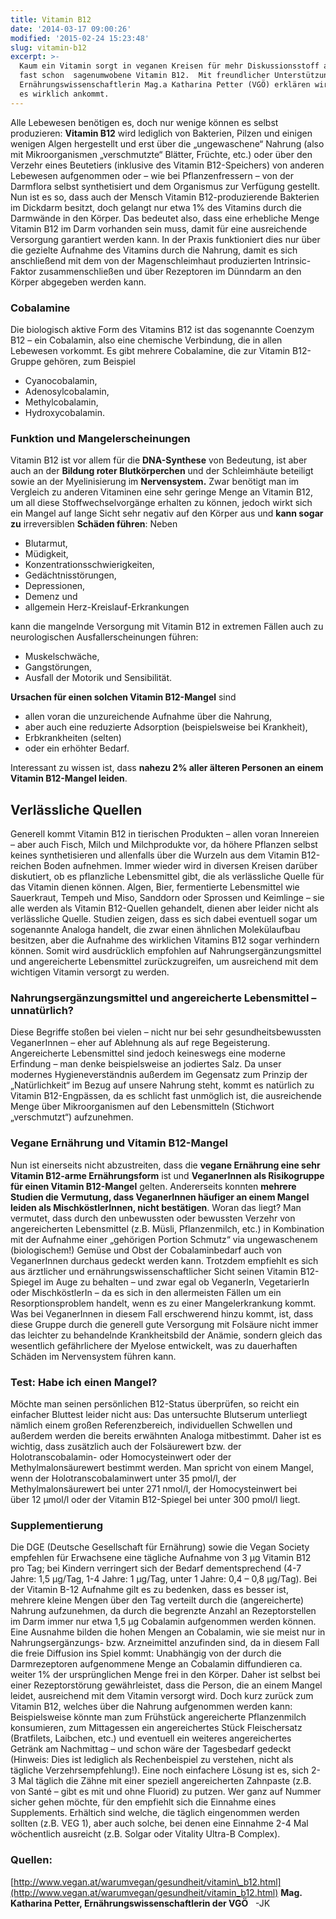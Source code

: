 ```yaml
---
title: Vitamin B12
date: '2014-03-17 09:00:26'
modified: '2015-02-24 15:23:48'
slug: vitamin-b12
excerpt: >-
  Kaum ein Vitamin sorgt in veganen Kreisen für mehr Diskussionsstoff als das
  fast schon  sagenumwobene Vitamin B12.  Mit freundlicher Unterstützung von
  Ernährungswissenschaftlerin Mag.a Katharina Petter (VGÖ) erklären wir, worauf
  es wirklich ankommt.
---
```


Alle Lebewesen benötigen es, doch nur wenige können es selbst produzieren: **Vitamin B12** wird lediglich von Bakterien, Pilzen und einigen wenigen Algen hergestellt und erst über die „ungewaschene“ Nahrung (also mit Mikroorganismen „verschmutzte“ Blätter, Früchte, etc.) oder über den Verzehr eines Beutetiers (inklusive des Vitamin B12-Speichers) von anderen Lebewesen aufgenommen oder – wie bei Pflanzenfressern – von der Darmflora selbst synthetisiert und dem Organismus zur Verfügung gestellt. Nun ist es so, dass auch der Mensch Vitamin B12-produzierende Bakterien im Dickdarm besitzt, doch gelangt nur etwa 1% des Vitamins durch die Darmwände in den Körper. Das bedeutet also, dass eine erhebliche Menge Vitamin B12 im Darm vorhanden sein muss, damit für eine ausreichende Versorgung garantiert werden kann. In der Praxis funktioniert dies nur über die gezielte Aufnahme des Vitamins durch die Nahrung, damit es sich anschließend mit dem von der Magenschleimhaut produzierten Intrinsic-Faktor zusammenschließen und über Rezeptoren im Dünndarm an den Körper abgegeben werden kann.

### Cobalamine

Die biologisch aktive Form des Vitamins B12 ist das sogenannte Coenzym B12 – ein Cobalamin, also eine chemische Verbindung, die in allen Lebewesen vorkommt. Es gibt mehrere Cobalamine, die zur Vitamin B12-Gruppe gehören, zum Beispiel

*   Cyanocobalamin,
*   Adenosylcobalamin,
*   Methylcobalamin,
*   Hydroxycobalamin.

### Funktion und Mangelerscheinungen

Vitamin B12 ist vor allem für die **DNA-Synthese** von Bedeutung, ist aber auch an der **Bildung roter Blutkörperchen** und der Schleimhäute beteiligt sowie an der Myelinisierung im **Nervensystem.** Zwar benötigt man im Vergleich zu anderen Vitaminen eine sehr geringe Menge an Vitamin B12, um all diese Stoffwechselvorgänge erhalten zu können, jedoch wirkt sich ein Mangel auf lange Sicht sehr negativ auf den Körper aus und **kann sogar zu** irreversiblen **Schäden führen**: Neben

*   Blutarmut,
*   Müdigkeit,
*   Konzentrationsschwierigkeiten,
*   Gedächtnisstörungen,
*   Depressionen,
*   Demenz und
*   allgemein Herz-Kreislauf-Erkrankungen

kann die mangelnde Versorgung mit Vitamin B12 in extremen Fällen auch zu neurologischen Ausfallerscheinungen führen:

*   Muskelschwäche,
*   Gangstörungen,
*   Ausfall der Motorik und Sensibilität.

**Ursachen für einen solchen Vitamin B12-Mangel** sind

*   allen voran die unzureichende Aufnahme über die Nahrung,
*   aber auch eine reduzierte Adsorption (beispielsweise bei Krankheit),
*   Erbkrankheiten (selten)
*   oder ein erhöhter Bedarf.

Interessant zu wissen ist, dass **nahezu 2% aller älteren Personen an einem Vitamin B12-Mangel leiden**.

## Verlässliche Quellen

Generell kommt Vitamin B12 in tierischen Produkten – allen voran Innereien – aber auch Fisch, Milch und Milchprodukte vor, da höhere Pflanzen selbst keines synthetisieren und allenfalls über die Wurzeln aus dem Vitamin B12-reichen Boden aufnehmen. Immer wieder wird in diversen Kreisen darüber diskutiert, ob es pflanzliche Lebensmittel gibt, die als verlässliche Quelle für das Vitamin dienen können. Algen, Bier, fermentierte Lebensmittel wie Sauerkraut, Tempeh und Miso, Sanddorn oder Sprossen und Keimlinge – sie alle werden als Vitamin B12-Quellen gehandelt, dienen aber leider nicht als verlässliche Quelle. Studien zeigen, dass es sich dabei eventuell sogar um sogenannte Analoga handelt, die zwar einen ähnlichen Molekülaufbau besitzen, aber die Aufnahme des wirklichen Vitamins B12 sogar verhindern können. Somit wird ausdrücklich empfohlen auf Nahrungsergänzungsmittel und angereicherte Lebensmittel zurückzugreifen, um ausreichend mit dem wichtigen Vitamin versorgt zu werden.

### Nahrungsergänzungsmittel und angereicherte Lebensmittel – unnatürlich?

Diese Begriffe stoßen bei vielen – nicht nur bei sehr gesundheitsbewussten VeganerInnen – eher auf Ablehnung als auf rege Begeisterung. Angereicherte Lebensmittel sind jedoch keineswegs eine moderne Erfindung – man denke beispielsweise an jodiertes Salz. Da unser modernes Hygieneverständnis außerdem im Gegensatz zum Prinzip der „Natürlichkeit“ im Bezug auf unsere Nahrung steht, kommt es natürlich zu Vitamin B12-Engpässen, da es schlicht fast unmöglich ist, die ausreichende Menge über Mikroorganismen auf den Lebensmitteln (Stichwort „verschmutzt“) aufzunehmen.

### Vegane Ernährung und Vitamin B12-Mangel

Nun ist einerseits nicht abzustreiten, dass die **vegane Ernährung eine sehr Vitamin B12-arme Ernährungsform** ist und **VeganerInnen als Risikogruppe für einen Vitamin B12-Mangel** gelten. Andererseits konnten **mehrere Studien die Vermutung, dass VeganerInnen häufiger an einem Mangel leiden als MischköstlerInnen, nicht bestätigen**. Woran das liegt? Man vermutet, dass durch den unbewussten oder bewussten Verzehr von angereicherten Lebensmittel (z.B. Müsli, Pflanzenmilch, etc.) in Kombination mit der Aufnahme einer „gehörigen Portion Schmutz“ via ungewaschenem (biologischem!) Gemüse und Obst der Cobalaminbedarf auch von VeganerInnen durchaus gedeckt werden kann. Trotzdem empfiehlt es sich aus ärztlicher und ernährungswissenschaftlicher Sicht seinen Vitamin B12-Spiegel im Auge zu behalten – und zwar egal ob VeganerIn, VegetarierIn oder MischköstlerIn – da es sich in den allermeisten Fällen um ein Resorptionsproblem handelt, wenn es zu einer Mangelerkrankung kommt. Was bei VeganerInnen in diesem Fall erschwerend hinzu kommt, ist, dass diese Gruppe durch die generell gute Versorgung mit Folsäure nicht immer das leichter zu behandelnde Krankheitsbild der Anämie, sondern gleich das wesentlich gefährlichere der Myelose entwickelt, was zu dauerhaften Schäden im Nervensystem führen kann.

### Test: Habe ich einen Mangel?

Möchte man seinen persönlichen B12-Status überprüfen, so reicht ein einfacher Bluttest leider nicht aus: Das untersuchte Blutserum unterliegt nämlich einem großen Referenzbereich, individuellen Schwellen und außerdem werden die bereits erwähnten Analoga mitbestimmt. Daher ist es wichtig, dass zusätzlich auch der Folsäurewert bzw. der Holotranscobalamin- oder Homocysteinwert oder der Methylmalonsäurewert bestimmt werden. Man spricht von einem Mangel, wenn der Holotranscobalaminwert unter 35 pmol/l, der Methylmalonsäurewert bei unter 271 nmol/l, der Homocysteinwert bei über 12 µmol/l oder der Vitamin B12-Spiegel bei unter 300 pmol/l liegt.

### Supplementierung

Die DGE (Deutsche Gesellschaft für Ernährung) sowie die Vegan Society empfehlen für Erwachsene eine tägliche Aufnahme von 3 µg Vitamin B12 pro Tag; bei Kindern verringert sich der Bedarf dementsprechend (4-7 Jahre: 1,5 µg/Tag, 1-4 Jahre: 1 µg/Tag, unter 1 Jahre: 0,4 – 0,8 µg/Tag). Bei der Vitamin B-12 Aufnahme gilt es zu bedenken, dass es besser ist, mehrere kleine Mengen über den Tag verteilt durch die (angereicherte) Nahrung aufzunehmen, da durch die begrenzte Anzahl an Rezeptorstellen im Darm immer nur etwa 1,5 µg Cobalamin aufgenommen werden können. Eine Ausnahme bilden die hohen Mengen an Cobalamin, wie sie meist nur in Nahrungsergänzungs- bzw. Arzneimittel anzufinden sind, da in diesem Fall die freie Diffusion ins Spiel kommt: Unabhängig von der durch die Darmrezeptoren aufgenommene Menge an Cobalamin diffundieren ca. weiter 1% der ursprünglichen Menge frei in den Körper. Daher ist selbst bei einer Rezeptorstörung gewährleistet, dass die Person, die an einem Mangel leidet, ausreichend mit dem Vitamin versorgt wird. Doch kurz zurück zum Vitamin B12, welches über die Nahrung aufgenommen werden kann: Beispielsweise könnte man zum Frühstück angereicherte Pflanzenmilch konsumieren, zum Mittagessen ein angereichertes Stück Fleischersatz (Bratfilets, Laibchen, etc.) und eventuell ein weiteres angereichertes Getränk am Nachmittag – und schon wäre der Tagesbedarf gedeckt (Hinweis: Dies ist lediglich als Rechenbeispiel zu verstehen, nicht als tägliche Verzehrsempfehlung!). Eine noch einfachere Lösung ist es, sich 2-3 Mal täglich die Zähne mit einer speziell angereicherten Zahnpaste (z.B. von Santé – gibt es mit und ohne Fluorid) zu putzen. Wer ganz auf Nummer sicher gehen möchte, für den empfiehlt sich die Einnahme eines Supplements. Erhältich sind welche, die täglich eingenommen werden sollten (z.B. VEG 1), aber auch solche, bei denen eine Einnahme 2-4 Mal wöchentlich ausreicht (z.B. Solgar oder Vitality Ultra-B Complex).

### **Quellen:**

[http://www.vegan.at/warumvegan/gesundheit/vitamin\_b12.html](http://www.vegan.at/warumvegan/gesundheit/vitamin_b12.html) **Mag. Katharina Petter, Ernährungswissenschaftlerin der VGÖ**   -JK
